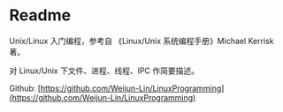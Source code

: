 # Readme

Unix/Linux 入门编程，参考自 《Linux/Unix 系统编程手册》Michael Kerrisk 著。

对 Linux/Unix 下文件、进程、线程、IPC 作简要描述。

Github: [https://github.com/Weijun-Lin/LinuxProgramming](https://github.com/Weijun-Lin/LinuxProgramming)
